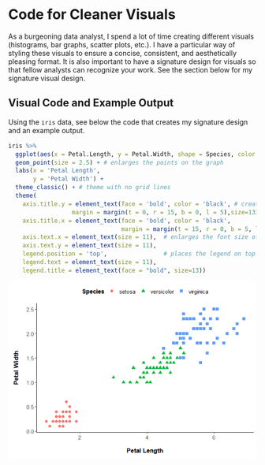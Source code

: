 Code for Cleaner Visuals
================

As a burgeoning data analyst, I spend a lot of time creating different
visuals (histograms, bar graphs, scatter plots, etc.). I have a
particular way of styling these visuals to ensure a concise, consistent,
and aesthetically pleasing format. It is also important to have a
signature design for visuals so that fellow analysts can recognize your
work. See the section below for my signature visual design.

## Visual Code and Example Output

Using the `iris` data, see below the code that creates my signature
design and an example output.

``` r
iris %>%
  ggplot(aes(x = Petal.Length, y = Petal.Width, shape = Species, color = Species)) +
  geom_point(size = 2.5) + # enlarges the points on the graph
  labs(x = 'Petal Length',
       y = 'Petal Width') +
  theme_classic() + # theme with no grid lines
  theme(
    axis.title.y = element_text(face = 'bold', color = 'black', # creates bold labels in black font
                  margin = margin(t = 0, r = 15, b = 0, l = 5),size=13), # creates space around the margins of the labels
    axis.title.x = element_text(face = 'bold', color = 'black',
                                margin = margin(t = 15, r = 0, b = 5, l = 0),size=13),
    axis.text.x = element_text(size = 11),  # enlarges the font size of the x and y axis values
    axis.text.y = element_text(size = 11),
    legend.position = 'top',                # places the legend on top with a bold title and larger text
    legend.text = element_text(size = 11),
    legend.title = element_text(face = "bold", size=13))
```

![](Code-Chunk_files/figure-gfm/viz-1.png)<!-- -->
